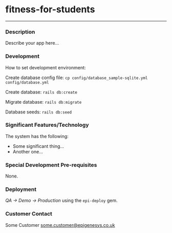 # fitness-for-students
---

### Description
Describe your app here...

### Development

How to set development environment:

Create database config file:
`cp config/database_sample-sqlite.yml config/database.yml`

Create database:
`rails db:create`

Migrate database:
`rails db:migrate`

Database seeds:
`rails db:seed`

### Significant Features/Technology
The system has the following:

* Some significant thing...
* Another one...

### Special Development Pre-requisites
None.

### Deployment
*QA -> Demo -> Production* using the `epi-deploy` gem.

### Customer Contact
Some Customer <some.customer@epigenesys.co.uk>
